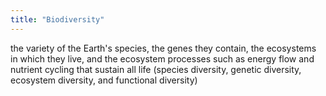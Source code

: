 ```yaml
---
title: "Biodiversity"
---
```

the variety of the Earth's species, the genes they contain, the ecosystems in which they live, and the ecosystem processes such as energy flow and nutrient cycling that sustain all life (species diversity, genetic diversity, ecosystem diversity, and functional diversity)

